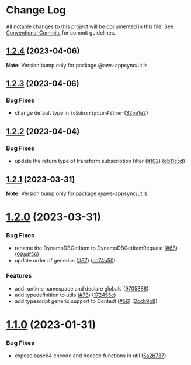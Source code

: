 # Change Log

All notable changes to this project will be documented in this file.
See [Conventional Commits](https://conventionalcommits.org) for commit guidelines.

## [1.2.4](https://github.com/aws/aws-appsync-toolkit/compare/v1.2.3...v1.2.4) (2023-04-06)

**Note:** Version bump only for package @aws-appsync/utils

## [1.2.3](https://github.com/aws/aws-appsync-toolkit/compare/v1.2.2...v1.2.3) (2023-04-06)

### Bug Fixes

- change default type in `toSubscriptionFilter` ([325e1e2](https://github.com/aws/aws-appsync-toolkit/commit/325e1e2ce0886ecc730ed410920dd464d8bcadfd))

## [1.2.2](https://github.com/aws/aws-appsync-toolkit/compare/v1.2.1...v1.2.2) (2023-04-04)

### Bug Fixes

- update the return type of transform subscription filter ([#102](https://github.com/aws/aws-appsync-toolkit/issues/102)) ([db11c5d](https://github.com/aws/aws-appsync-toolkit/commit/db11c5ddeb465f649ff00589a4b9c339233087c1))

## [1.2.1](https://github.com/aws/aws-appsync-toolkit/compare/v1.2.0...v1.2.1) (2023-03-31)

**Note:** Version bump only for package @aws-appsync/utils

# [1.2.0](https://github.com/aws/aws-appsync-toolkit/compare/v1.1.0...v1.2.0) (2023-03-31)

### Bug Fixes

- rename the DynamoDBGetItem to DynamoDBGetItemRequest ([#68](https://github.com/aws/aws-appsync-toolkit/issues/68)) ([09adf56](https://github.com/aws/aws-appsync-toolkit/commit/09adf566d8c0f3cbb258bc767aa11241ebdfce06))
- update order of generics ([#67](https://github.com/aws/aws-appsync-toolkit/issues/67)) ([cc74b50](https://github.com/aws/aws-appsync-toolkit/commit/cc74b502dc3d8603480f1d2af8098ee22356638d))

### Features

- add runtime namespace and declare globals ([9705388](https://github.com/aws/aws-appsync-toolkit/commit/9705388e4c055ec5f25684f5c946f8bd20f2df4b))
- add typedefinition to utils ([#73](https://github.com/aws/aws-appsync-toolkit/issues/73)) ([172455c](https://github.com/aws/aws-appsync-toolkit/commit/172455ccf8cd3413f441abeefd81612e16b78a5a))
- add typescript generic support to Context ([#56](https://github.com/aws/aws-appsync-toolkit/issues/56)) ([2ccb9b8](https://github.com/aws/aws-appsync-toolkit/commit/2ccb9b85d0333442e4ec34a6539f23f260421088))

# [1.1.0](https://github.com/aws/aws-appsync-toolkit/compare/v1.0.1...v1.1.0) (2023-01-31)

### Bug Fixes

- expose base64 encode and decode functions in util ([5a2b737](https://github.com/aws/aws-appsync-toolkit/commit/5a2b73792df61bc92e3013f6ab9a5129ddf86629))
